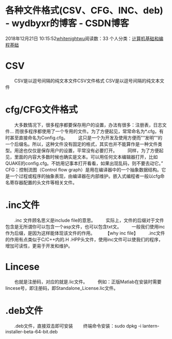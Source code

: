 # 各种文件格式(CSV、CFG、INC、deb) - wydbyxr的博客 - CSDN博客
2018年12月21日 10:15:52[whitenightwu](https://me.csdn.net/wydbyxr)阅读数：33
个人分类：[计算机基础和编程基础](https://blog.csdn.net/wydbyxr/article/category/7751906)
# CSV
  CSV是以逗号间隔的纯文本文件CSV文件格式	CSV是以逗号间隔的纯文本文件
# cfg/CFG文件格式
  大多数情况下，很多程序都要保存用户的设置，办法有很多：注册表，日志文件… 而很多程序都使用了一个专用的文件。为了方便起见，常常命名为*.cfg，有时甚至直接命名为Config.cfg。
  这只是一个为开发及使用方便而"“发明”“的一个后缀名。所以，这种文件没有固定的格式，其实也并不能算作是一种文件类型。用途也仅仅是保存用户的设置，平常没有必要打开。
  同样，为了方便起见，里面的内容大多数时候也确实是文本。可以用任何文本编辑器打开，比如QUAKE的config.cfg。不妨用记事本打开看看，如果出现乱码，则不要去动它。”	CFG：控制流图（Control flow graph）是用在编译器中的一个抽象数据结构。它是一个过程或程序的抽象表现，由编译器在内部维护。嵌入式编程者一般以cfg命名寄存器配置的头文件等相关文件。
# .inc文件
  .inc 文件顾名思义是include file的意思。
  实际上，文件的后缀对于文件包含是无所谓你可以包含一个asp文件，也可以包含txt文。
  一般我们使用inc作为后缀，是因为这样能体现该文件的作用。
  【why inc file】
  .inc文件的作用有点类似于C/C++内的.H .HPP头文件，使用inc文件可以使我们的程序，增加可读性，更易于开发和维护。
# Lincese
  也就是注册码，对应的就是.lic文件。
  例如：正版Matlab在安装时需要lincese号，即注册码，即Standalone_License.lic文件。
# .deb文件
  .deb文件，直接双击即可安装
  终端命令安装：sudo dpkg -i lantern-installer-beta-64-bit.deb
